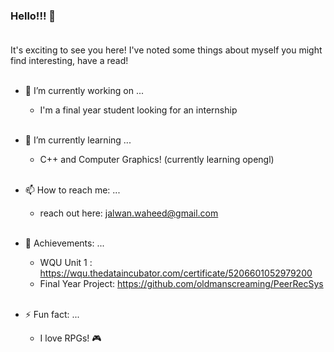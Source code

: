 ### Hello!!! 👋 <br />    <br />   


It's exciting to see you here! I've noted some things about myself you might find interesting, have a read! <br />  <br />   


- 🔭 I’m currently working on ...
  - I'm a final year student looking for an internship <br />  <br />   
 

- 🌱 I’m currently learning ...
  - C++ and Computer Graphics! (currently learning opengl) <br />   <br />   


- 📫 How to reach me: ...
  - reach out here: jalwan.waheed@gmail.com <br/>  <br />   
 

- 🥇 Achievements: ...
  - WQU Unit 1 : https://wqu.thedataincubator.com/certificate/5206601052979200
  - Final Year Project: https://github.com/oldmanscreaming/PeerRecSys <br />   <br />   


- ⚡ Fun fact: ...
  - I love RPGs! 🎮 


<!--
**oldmanscreaming/oldmanscreaming** is a ✨ _special_ ✨ repository because its `README.md` (this file) appears on your GitHub profile.

Here are some ideas to get you started:




- 👯 I’m looking to collaborate on ...
- 🤔 I’m looking for help with ...
- 💬 Ask me about ...
- 📫 How to reach me: ...
- 😄 Pronouns: ...
- ⚡ Fun fact: ...
-->
